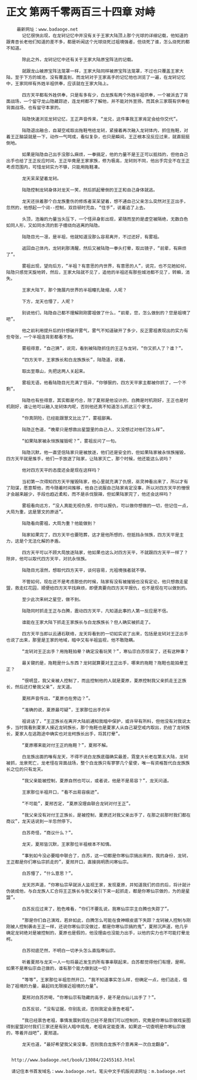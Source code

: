 # 正文 第两千零两百三十四章 对峙
        最新网址：www.badaoge.net
          记忆很快出现，在龙轲记忆中并没有关于王家大陆顶上那个光球的详细记载，他知道的跟青杏长老他们知道的差不多，都是听闻这个光球烧死过祖境强者，但烧死了谁，怎么烧死的都不知道。
      
          除此之外，龙轲记忆中还有关于王家大陆原宝阵法的记载。
      
          就跟龙山被原宝阵法笼罩一样，王家大陆同样被原宝阵法笼罩，不过也只覆盖王家大陆，至于下方的城池，没有覆盖到，而龙轲对于王家高手的记忆他也浏览了一遍，在龙轲记忆中，王家同样有外姓半祖供奉，应该就在王家大陆上。
      
          四方天平都有外姓供奉，只是有多有少，白龙族有两个外姓半祖供奉，一个被派去了背面战场，一个留守龙山隐藏踪迹，连龙柯都不了解他，并不能对外宣扬，而其余三家既有供奉在背面战场，也有留守本家的。
      
          陆隐快速浏览龙轲记忆，王正声音传来，“龙兄，这件事我王家肯定会给你交代”。
      
          陆隐退出融合，自凝空戒取出拖鞋甩给龙轲，紧接着再次融入龙轲体内，抓住拖鞋，对着王正脑袋就是一下，动作一气呵成，看似复杂，也只是瞬间，王正根本没反应过来，就直挺挺倒地。
      
          如果是陆隐自己出手没那么麻烦，一拳搞定，他的力量不是王正可以抵挡的，但他自己出手也给了王正反应时间，王正毕竟是王家家族，修为极高，龙轲则不同，他出手完全不在王正考虑范围内，可惜龙轲实力不够，只能用拖鞋凑。
      
          龙天呆呆望着龙轲。
      
          陆隐控制龙轲身体对龙天一笑，然后抓起晕倒的王正和自己身体就逃。
      
          龙天还扶着那个白龙族重伤的修炼者呆呆望着，想不通自己父亲怎么突然对王正出手，忽然的，他想起一个词--控制，双目顿时充血，“住手”，说着追了上去。
      
          头顶，浩瀚的力量当头压下，一个怪异身影出现，紧随而至的是虚空被隔绝，无数白色如同人形，又如同水流的影子缠绕向逃离的陆隐。
      
          陆隐目光一凛，是半祖，他就知道没那么容易离开，不过还好，有雾祖。
      
          返回自己体内，龙轲刹那清醒，然后又被陆隐一拳头打晕，取出镜子，“前辈，有麻烦了”。
      
          雾祖出现，望向后方，“半祖？有意思的内世界，有意思的人”，说完，也不见她如何，陆隐只感觉天旋地转，然后，王家大陆就不见了，追他的半祖还有那些城池都不见了，转瞬，消失。
      
          王家大陆下，那个施展内世界的半祖瞳孔陡缩，人呢？
      
          下方，龙天也懵了，人呢？
      
          别说他们，陆隐自己都不理解刚刚雾祖做了什么，“前辈，您，怎么做到的？您是祖境了吧”。
      
          他之前利用提升后的针想破开雾气，雾气不知道破开了多少，反正雾祖表现出的实力有些夸张，一个半祖连背影都看不到。
      
          雾祖得意，“自己猜”，说完，看到被陆隐抓住的王正与龙轲，“你又抓人了？谁？”。
      
          “四方天平，王家族长和白龙族族长”，陆隐道，说着，
      
          取出至尊山，先把这两人关起来。
      
          雾祖无语，他看陆隐目光充满了怪异，“你够狠的，四方天平家主都被你抓了，一个不剩”。
      
          陆隐也有些得意，其实都是巧合，除了夏邢是他设计的，白腾是时机刚好，王正也是时机刚好，谁让他可以融入龙轲体内呢，否则他还真不知道怎么抓这三个家主。
      
          “你真阴险，已经能跟慧文比比了”，雾祖鄙夷。
      
          陆隐正色道，“晚辈只是想救出星盟里的自己人，又没想过对他们怎么样”。
      
          “如果陆家被永恒族摧毁呢？”，雾祖反问了一句。
      
          陆隐沉默，他一直坚信陆家只是被放逐，他们还是安全的，但如果陆家被永恒族摧毁，四方天平就是推手，他们一手放逐了陆家，让陆家灭亡，那个时候，他还能这么说吗？
      
          他对四方天平的态度还会是现在这样吗？
      
          当初第一次得知四方天平摧毁陆家，他心里就充满了仇恨，巫灵神看出来了，所以才有了阳谋，愿意帮他，而今随着时间推移，他自己说服自己陆家肯定没事，所以对四方天平的憎恨才会越来越少，手段也趋近柔和，而不是杀伐狠辣，但如果陆家完了，他还会这样吗？
      
          雾祖看向远方，“没人真能无视仇恨，你可以报仇，可以做你想做的一切，但记住一点，大局为重，这是慧文的原话”。
      
          陆隐看向雾祖，大局为重？他能做到？
      
          陆家如果完了，四方天平也要陪葬，这才是他所想的，但抵挡永恒族，四方天平是主力，这是个无法化解的矛盾。
      
          四方天平可以不顾大局放逐陆家，他如果也这么对四方天平，不就跟四方天平一样了？除非，他可以取代四方天平，对抗永恒族。
      
          陆隐目光凛然，想取代四方天平，谈何容易，光祖境强者就不够。
      
          不管如何，现在还不是考虑那些的时候，陆家有没有被摧毁也没有定论，他只想救走星盟，救走红花园，顺便给四方天平找麻烦，即便真要向四方天平报仇，也不是现在可以做到的。
      
          至少此次来树之星空，做不到。
      
          陆隐同时抓走王正与白腾，震动四方天平，凡知道此事的人第一反应是不信。
      
          谁能在王家大陆下抓走王家族长与白龙族族长？但人确实被抓走了。
      
          四方天平当即以云通石联络，龙天将看到的一切如实说了出来，包括是龙轲对王正出手也说了出来，那里是王家的地域，暗中又有半祖监视，他不敢隐瞒。
      
          “龙轲对王正出手？用拖鞋拍晕？确定没看玩笑？”，寒仙宗白苏惊呆了，还有这种事？
      
          最关键的是，拖鞋是什么东西？龙轲就算要对王正出手，哪来的拖鞋？拖鞋也能拍晕王正？
      
          “很明显，我父亲被人控制了，而且控制他的人就是夏原，夏原控制我父亲抓走王正族长，然后还打晕我父亲”，龙天道。
      
          夏邢声音传出，“夏原也在旁边？”。
      
          “准确的说，夏原最可疑”，王家那位出手的半
      
          祖说话了，“王正族长在离开大陆前通知我暗中保护，或许早有所料，但他没有对我说太多，当时我看到夏家人接近龙轲族长，那个拖鞋也是夏家人从自己凝空戒内取出，扔给了龙轲族长，夏家人在逃跑途中确实也对龙柯族长出手，将其打晕”。
      
          “夏原哪来能对付王正的拖鞋？”，夏邢不解。
      
          白龙族出面的唯有龙天，不得不说白龙族底蕴确实最差，霓皇大长老在第五大陆，龙轲被抓，龙泉死亡，龙老怪在背面战场，整个白龙族只有寥寥几个星使，唯一有资格暂代白龙族族长之位的只有龙天。
      
          “我父亲能被控制，夏原自然也可以，或者说，他是不是易容？”，龙天问道。
      
          王家那位半祖开口，“看不出易容痕迹”。
      
          “不可能”，夏邢否定，“夏原没理由联合龙轲对付王正”。
      
          “我父亲没有对付王正族长，是被控制，夏原还对我父亲出手了，在那之前那时我们都在商议”，龙天话说到一半忽然停下。
      
          白苏奇怪，“商议什么？”。
      
          龙天，夏邢皆沉默，王家那位半祖根本不知情。
      
          “事到如今没必要暗中联合了，白苏，这一切都是你寒仙宗搞出来的，我的身份，龙轲，王正都是你们寒仙宗抓走的”，夏邢开口，直接挑明质问寒仙宗。
      
          白苏懵了，“什么意思？”。
      
          龙天厉声道，“你寒仙宗早就派人监视王家，发现夏原，并知道我们的目的后，将计就计伪装成他，与白龙族人汇合将王正族长与我父亲引下来一起抓走，都是你寒仙宗做的，为的是星盟”。
      
          白苏反应过来了，脸色难看，“你们不要乱说，我寒仙宗宗主白腾也失踪了”。
      
          “那是你们自己演戏，若非如此，白腾怎么可能在食神眼皮底下失踪？龙轲被人控制与刚刚被人控制袭击王正一样，还说你寒仙宗没做过，都是你寒仙宗搞的鬼”，夏邢沉声道，他几乎确定龙轲绝对是被控制的，夏原也是假的，他没理由也没能力出手，以他的实力也不可能打晕龙柯。
      
          白苏彻底茫然，不明白一切矛头怎么直指寒仙宗。
      
          听着夏邢与龙天一人一句将最近发生的所有事串联起来，白苏都觉得他们有理，是啊，如果不是寒仙宗自己做的，谁有那个能力做到这一切？
      
          “等等”，王家那位半祖忽然开口，“我不知道事实怎么样，但确定一点，他们逃走，借助了祖境的力量，最起码无限接近祖境的力量”。
      
          夏邢对白苏厉喝，“你寒仙宗有隐藏的高手，是不是白仙儿出手了？”。
      
          白苏反驳，“没有证据，你别乱说，否则我定会禀告老祖”。
      
          “我已经禀告老祖，事情发展到现在已经不是我们可以控制的，究竟是你寒仙宗做戏妄图得到星盟对付我们三家还是有别人暗中捣鬼，老祖肯定能查清，如果这一切查明是你寒仙宗做的，等着开战吧”，夏邢道。
      
          龙天也道，“最好希望我父亲没事，否则我白龙族不介意再来一次白龙翻身”。
      
      
      http://www.badaoge.net/book/13084/22455163.html
      
      请记住本书首发域名：www.badaoge.net。笔尖中文手机版阅读网址：m.badaoge.net